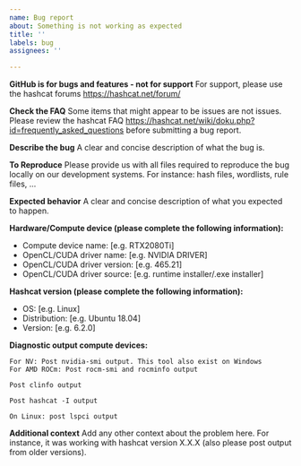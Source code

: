 ```yaml
---
name: Bug report
about: Something is not working as expected
title: ''
labels: bug
assignees: ''

---
```


**GitHub is for bugs and features - not for support**
For support, please use the hashcat forums https://hashcat.net/forum/

**Check the FAQ**
Some items that might appear to be issues are not issues. Please review the hashcat FAQ https://hashcat.net/wiki/doku.php?id=frequently_asked_questions before submitting a bug report.

**Describe the bug**
A clear and concise description of what the bug is.

**To Reproduce**
Please provide us with all files required to reproduce the bug locally on our development systems. For instance: hash files, wordlists, rule files, ...

**Expected behavior**
A clear and concise description of what you expected to happen.

**Hardware/Compute device (please complete the following information):**
- Compute device name: [e.g. RTX2080Ti]
- OpenCL/CUDA driver name: [e.g. NVIDIA DRIVER]
- OpenCL/CUDA driver version: [e.g. 465.21]
- OpenCL/CUDA driver source: [e.g. runtime installer/.exe installer]

**Hashcat version (please complete the following information):**
 - OS: [e.g. Linux]
 - Distribution: [e.g. Ubuntu 18.04]
 - Version: [e.g. 6.2.0]

**Diagnostic output compute devices:**


```
For NV: Post nvidia-smi output. This tool also exist on Windows
For AMD ROCm: Post rocm-smi and rocminfo output
```

```
Post clinfo output
```

```
Post hashcat -I output
```

```
On Linux: post lspci output
```

**Additional context**
Add any other context about the problem here. For instance, it was working with hashcat version X.X.X (also please post output from older versions).
